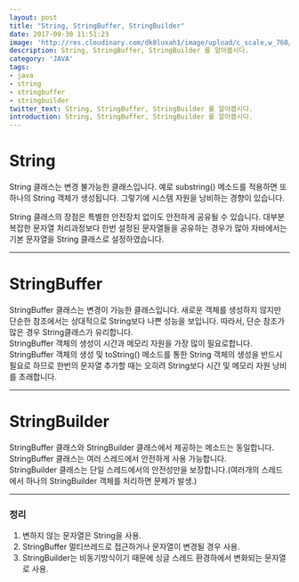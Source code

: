 ```yaml
---
layout: post
title: "String, StringBuffer, StringBuilder"
date: 2017-09-30 11:51:23
image: 'http://res.cloudinary.com/dk8luxah1/image/upload/c_scale,w_760/v1502208952/coding.jpg'
description: String, StringBuffer, StringBuilder 를 알아봅시다.
category: 'JAVA'
tags:
- java
- string
- stringbuffer
- stringbuilder
twitter_text: String, StringBuffer, StringBuilder 를 알아봅시다.
introduction: String, StringBuffer, StringBuilder 를 알아봅시다.
---
```

# **String**

String 클래스는 변경 불가능한 클래스입니다. 예로 substring() 메소드를 적용하면 또 하나의 String 객체가 생성됩니다. 그렇기에 시스템 자원을 낭비하는 경향이 있습니다.

String 클래스의 장점은 특별한 안전장치 없이도 안전하게 공유될 수 있습니다. 대부분 복잡한 문자열 처리과정보다 한번 설정된 문자열들을 공유하는 경우가 많아 자바에서는 기본 문자열을 String 클래스로 설정하였습니다.


- - -
# **StringBuffer**

StringBuffer 클래스는 변경이 가능한 클래스입니다. 새로운 객체를 생성하지 않지만 단순한 참조에서는 상대적으로 String보다 나쁜 성능을 보입니다. 따라서, 단순 참조가 많은 경우 String클래스가 유리합니다.<br />StringBuffer 객체의 생성이 시간과 메모리 자원을 가장 많이 필요로합니다.<br /> StringBuffer 객체의 생성 및 toString() 메소드를 통한 String 객체의 생성을 반드시 필요로 하므로 한번의 문자열 추가할 때는 오히려 String보다 시간 및 메모리 자원 낭비를 초래합니다.


- - -
# **StringBuilder**

StringBuffer 클래스와 StringBuilder 클래스에서 제공하는 메소드는 동일합니다.<br/>StringBuffer 클래스는 여러 스레드에서 안전하게 사용 가능합니다.<br />StringBuilder 클래스는 단일 스레드에서의 안전성만을 보장합니다.(여러개의 스레드에서 하나의 StringBuilder 객체를 처리하면 문제가 발생.)


- - -
### **정리**

1. 변하지 않는 문자열은 String을 사용.<br />
2. StringBuffer 멀티쓰레드로 접근하거나 문자열이 변경될 경우 사용.<br />
3. StringBuilder는 비동기방식이기 때문에 싱글 스레드 환경하에서 변화되는 문자열로 사용.<br />






















